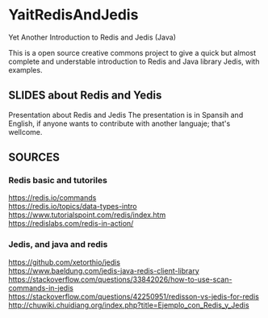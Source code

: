 # YaitRedisAndJedis
Yet Another Introduction to Redis and Jedis (Java)

This is a open source creative commons project to give a quick but almost complete and understable  introduction to Redis and Java library Jedis, with examples.

## SLIDES about Redis and Yedis

Presentation about Redis and Jedis
The presentation is in Spansih and English, if anyone wants to contribute with another languaje; that's wellcome.



## SOURCES

### Redis basic and tutoriles
  
https://redis.io/commands  
https://redis.io/topics/data-types-intro  
https://www.tutorialspoint.com/redis/index.htm   
https://redislabs.com/redis-in-action/  
  


### Jedis, and java and redis  
  
https://github.com/xetorthio/jedis  
https://www.baeldung.com/jedis-java-redis-client-library  
https://stackoverflow.com/questions/33842026/how-to-use-scan-commands-in-jedis  
https://stackoverflow.com/questions/42250951/redisson-vs-jedis-for-redis  
http://chuwiki.chuidiang.org/index.php?title=Ejemplo_con_Redis_y_Jedis  